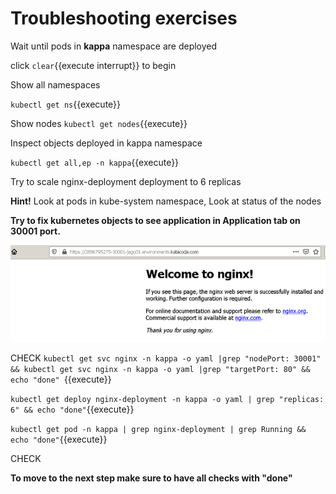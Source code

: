 # Troubleshooting exercises 



Wait until pods in **kappa** namespace are deployed

click ```clear```{{execute interrupt}} to begin


Show all namespaces

`kubectl get ns`{{execute}}

Show nodes 
`kubectl get nodes`{{execute}}

Inspect objects deployed in kappa namespace

`kubectl get all,ep -n kappa`{{execute}}

Try to scale nginx-deployment deployment to 6  replicas

**Hint!**
Look at pods in kube-system namespace, Look at status of the nodes


**Try to fix kubernetes objects to see application in Application tab on 30001 port.**

![Web application](./assets/nginx-web.png)


CHECK
`kubectl get svc nginx -n kappa -o yaml |grep "nodePort: 30001" && kubectl get svc nginx -n kappa -o yaml |grep "targetPort: 80" && echo "done" `{{execute}}

`kubectl get deploy nginx-deployment -n kappa -o yaml | grep "replicas: 6" && echo "done"`{{execute}}

`kubectl get pod -n kappa | grep nginx-deployment | grep Running && echo "done"`{{execute}}

CHECK


**To move to the next step make sure to have all checks with "done"**

